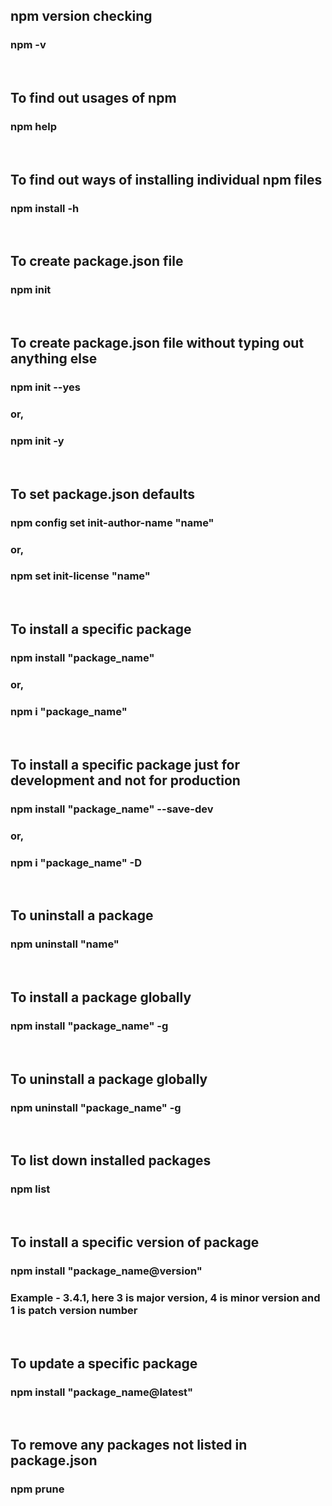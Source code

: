 ## npm version checking
### npm -v

<br>

## To find out usages of npm
### npm help

<br> 

## To find out ways of installing individual npm files
### npm install -h

<br>

## To create package.json file
### npm init

<br>

## To create package.json file without typing out anything else
### npm init --yes
### or,
### npm init -y

<br>

## To set package.json defaults
### npm config set init-author-name "name"
### or,
### npm set init-license "name"

<br>

## To install a specific package
### npm install "package_name"
### or,
### npm i "package_name"

<br> 

## To install a specific package just for development and not for production
### npm install "package_name" --save-dev
### or,
### npm i "package_name" -D

<br>

## To uninstall a package
### npm uninstall "name"

<br>

## To install a package globally
### npm install "package_name" -g

<br>

## To uninstall a package globally
### npm uninstall "package_name" -g

<br>

## To list down installed packages
### npm list

<br>


## To install a specific version of package
### npm install "package_name@version"
### Example - 3.4.1, here 3 is major version, 4 is minor version and 1 is patch version number

<br>

## To update a specific package
### npm install "package_name@latest"

<br>

## To remove any packages not listed in package.json
### npm prune








